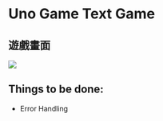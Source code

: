 # Uno Game Text Game

## 遊戲畫面
![](https://i.imgur.com/K9UuVLW.png)

## Things to be done:
- Error Handling 